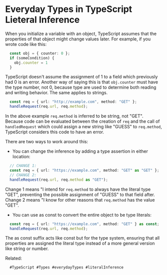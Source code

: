 # Everyday Types in TypeScript Lieteral Inference

When you initialize a variable with an object, TypeScript assumes that
the properties of that object might change values later. For example, if
you wrote code like this:

```ts
  const obj = { counter: 0 };
  if (someCondition) {
    obj.counter = 1
  }
```

TypeScript doesn't assume the assignment of 1 to a field which
previously had 0 is an error. Another way of saying this is that
`obj.counter` must have the type number, not 0, because type are used to
determine both reading and writing behavior.
The same applies to strings.

```ts
  const req = { url: "http://example.com", method: "GET" };
  handleRequest(req.url, req.method);
```

In the above example `req.method` is inferred to be string, not "GET".
Because code can be evaluated between the creation of `req` and the call
of `handledRequest` which could assign a new string like "GUESS" to
`req.method`, TypeScript considers this code to have an error.

There are two ways to work around this:
- You can change the inference by adding a type assertion in either
  location:
```ts
  // CHANGE 1:
  const req = { url: "https://example.com", method: "GET" as "GET" };
  // CHANGE 2:
  handleRequest(req.url, req.method as "GET");
```
  Change 1 means "I intend for `req.method` to always have the literal
  type "GET", preventing the possible assignment of "GUESS" to that
  field after. 
  Change 2 means "I know for other reasons that `req.method` has the
  value "GET".
- You can use as const to convert the entire object to be type literals:
```ts
  const req = { url: "https://example.com", method: "GET" } as const;
  handleRequest(req.url, req.method);
```
  The as const suffix acts like const but for the type system, ensuring
  that all properties are assigned the literal type instead of a more
  general version like string or number.

Related:

      #TypeScript #Types #everydayTypes #literalInference
